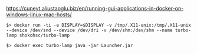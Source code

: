 
https://cuneyt.aliustaoglu.biz/en/running-gui-applications-in-docker-on-windows-linux-mac-hosts/

    $> docker run -ti -e DISPLAY=$DISPLAY -v /tmp/.X11-unix:/tmp/.X11-unix --device /dev/snd --device /dev/dri -v /dev/shm:/dev/shm --name turbo-lamp shokohsc/turbo-lamp

    $> docker exec turbo-lamp java -jar Launcher.jar
